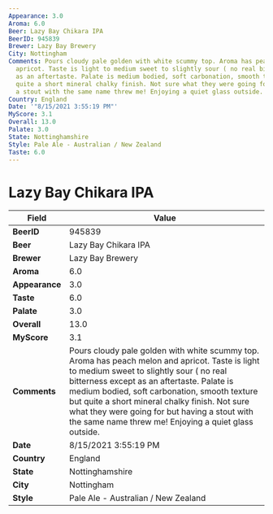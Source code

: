 ```yaml
---
Appearance: 3.0
Aroma: 6.0
Beer: Lazy Bay Chikara IPA
BeerID: 945839
Brewer: Lazy Bay Brewery
City: Nottingham
Comments: Pours cloudy pale golden with white scummy top. Aroma has peach melon and
  apricot. Taste is light to medium sweet to slightly sour ( no real bitterness except
  as an aftertaste. Palate is medium bodied, soft carbonation, smooth texture but
  quite a short mineral chalky finish. Not sure what they were going for but having
  a stout with the same name threw me! Enjoying a quiet glass outside.
Country: England
Date: '"8/15/2021 3:55:19 PM"'
MyScore: 3.1
Overall: 13.0
Palate: 3.0
State: Nottinghamshire
Style: Pale Ale - Australian / New Zealand
Taste: 6.0
---
```


# Lazy Bay Chikara IPA

| Field         | Value |
|---------------|-------|
| **BeerID** | 945839 |
| **Beer** | Lazy Bay Chikara IPA |
| **Brewer** | Lazy Bay Brewery |
| **Aroma** | 6.0 |
| **Appearance** | 3.0 |
| **Taste** | 6.0 |
| **Palate** | 3.0 |
| **Overall** | 13.0 |
| **MyScore** | 3.1 |
| **Comments** | Pours cloudy pale golden with white scummy top. Aroma has peach melon and apricot. Taste is light to medium sweet to slightly sour ( no real bitterness except as an aftertaste. Palate is medium bodied, soft carbonation, smooth texture but quite a short mineral chalky finish. Not sure what they were going for but having a stout with the same name threw me! Enjoying a quiet glass outside. |
| **Date** | 8/15/2021 3:55:19 PM |
| **Country** | England |
| **State** | Nottinghamshire |
| **City** | Nottingham |
| **Style** | Pale Ale - Australian / New Zealand |
